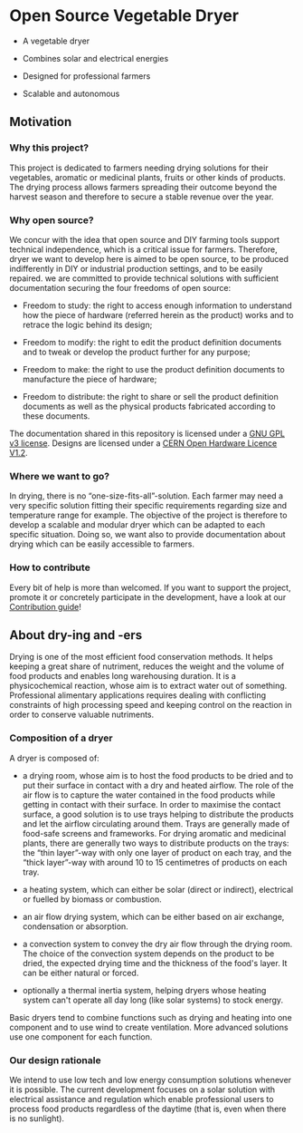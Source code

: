Open Source Vegetable Dryer
===========================

-   A vegetable dryer

-   Combines solar and electrical energies

-   Designed for professional farmers

-   Scalable and autonomous

Motivation
----------

### Why this project?

This project is dedicated to farmers needing drying solutions for their
vegetables, aromatic or medicinal plants, fruits or other kinds of products. The
drying process allows farmers spreading their outcome beyond the harvest season
and therefore to secure a stable revenue over the year.

### Why open source?

We concur with the idea that open source and DIY farming tools support technical
independence, which is a critical issue for farmers. Therefore, dryer we want to
develop here is aimed to be open source, to be produced indifferently in DIY or
industrial production settings, and to be easily repaired. we are committed to
provide technical solutions with sufficient documentation securing the four
freedoms of open source:

-   Freedom to study: the right to access enough information to understand how
    the piece of hardware (referred herein as the product) works and to retrace
    the logic behind its design;

-   Freedom to modify: the right to edit the product definition documents and to
    tweak or develop the product further for any purpose;

-   Freedom to make: the right to use the product definition documents to
    manufacture the piece of hardware;

-   Freedom to distribute: the right to share or sell the product definition
    documents as well as the physical products fabricated according to these
    documents.

The documentation shared in this repository is licensed under a [GNU GPL v3
license](http://www.gnu.de/documents/gpl.en.html). Designs are licensed under a
[CERN Open Hardware Licence
V1.2](https://www.ohwr.org/licenses/cern-ohl/license_versions/v1.2).

### Where we want to go?

In drying, there is no “one-size-fits-all”-solution. Each farmer may need a very
specific solution fitting their specific requirements regarding size and
temperature range for example. The objective of the project is therefore to
develop a scalable and modular dryer which can be adapted to each specific
situation. Doing so, we want also to provide documentation about drying which
can be easily accessible to farmers.

### How to contribute

Every bit of help is more than welcomed. If you want to support the project,
promote it or concretely participate in the development, have a look at our
[Contribution
guide](https://github.com/Gillou38/Drying-open-source-solution/blob/master/Contribution%20guide.md)!

About dry-ing and -ers
----------------------

Drying is one of the most efficient food conservation methods. It helps keeping
a great share of nutriment, reduces the weight and the volume of food products
and enables long warehousing duration. It is a physicochemical reaction, whose
aim is to extract water out of something. Professional alimentary applications
requires dealing with conflicting constraints of high processing speed and
keeping control on the reaction in order to conserve valuable nutriments.

### Composition of a dryer

A dryer is composed of:

-   a drying room, whose aim is to host the food products to be dried and to put
    their surface in contact with a dry and heated airflow. The role of the air
    flow is to capture the water contained in the food products while getting in
    contact with their surface. In order to maximise the contact surface, a good
    solution is to use trays helping to distribute the products and let the
    airflow circulating around them. Trays are generally made of food-safe
    screens and frameworks. For drying aromatic and medicinal plants, there are
    generally two ways to distribute products on the trays: the “thin layer”-way
    with only one layer of product on each tray, and the “thick layer”-way with
    around 10 to 15 centimetres of products on each tray.

-   a heating system, which can either be solar (direct or indirect), electrical
    or fuelled by biomass or combustion.

-   an air flow drying system, which can be either based on air exchange,
    condensation or absorption.

-   a convection system to convey the dry air flow through the drying room. The
    choice of the convection system depends on the product to be dried, the
    expected drying time and the thickness of the food's layer. It can be either
    natural or forced.

-   optionally a thermal inertia system, helping dryers whose heating system
    can't operate all day long (like solar systems) to stock energy.

Basic dryers tend to combine functions such as drying and heating into one
component and to use wind to create ventilation. More advanced solutions use one
component for each function.

### Our design rationale

We intend to use low tech and low energy consumption solutions whenever it is
possible. The current development focuses on a solar solution with electrical
assistance and regulation which enable professional users to process food
products regardless of the daytime (that is, even when there is no sunlight).
